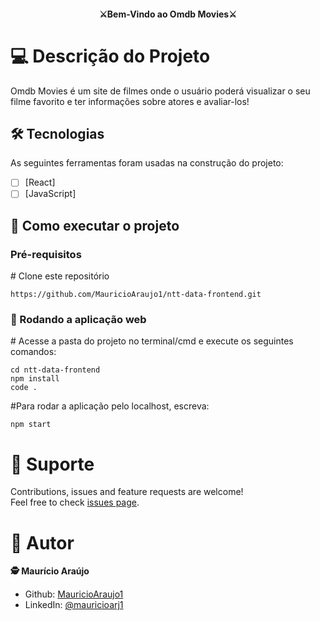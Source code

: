 <h4 align="center" dir="auto">⚔Bem-Vindo ao Omdb Movies⚔</h4>

# 💻 Descrição do Projeto

Omdb Movies é um site de filmes onde o usuário poderá visualizar o seu filme favorito e ter informações sobre atores e avaliar-los!

## 🛠 Tecnologias

As seguintes ferramentas foram usadas na construção do projeto:

- [ ] [React]
- [ ] [JavaScript]

## 🚀 Como executar o projeto

<h3>Pré-requisitos</h3>

<span class="pl-c"><span class="pl-c">#</span> Clone este repositório</span>
```
https://github.com/MauricioAraujo1/ntt-data-frontend.git
```

<h3>🧭 Rodando a aplicação web</h3>

<span class="pl-c"><span class="pl-c">#</span> Acesse a pasta do projeto no terminal/cmd e execute os seguintes comandos:</span>

```
cd ntt-data-frontend
npm install
code .

```
<span class="pl-c"><span class="pl-c">#</span>Para rodar a aplicação pelo localhost, escreva:</span>

```
npm start
```

# 🤝 Suporte 
Contributions, issues and feature requests are welcome!<br />Feel free to check [issues page](https://github.com/MauricioAraujo1/ntt-data-frontend/issues).

# 👤 Autor
**🕵 Maurício Araújo**

* Github: [MauricioAraujo1](https://github.com/MauricioAraujo1)
* LinkedIn: [@mauricioarj1](https://linkedin.com/in/mauricioarj1)
